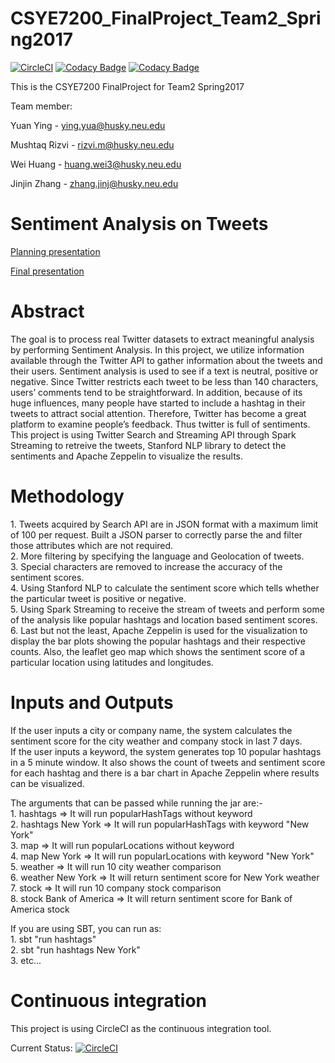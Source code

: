 # CSYE7200_FinalProject_Team2_Spring2017
[![CircleCI](https://circleci.com/gh/yingy4/CSYE7200_FinalProject_Team2_Spring2017/tree/master.svg?style=shield)](https://circleci.com/gh/yingy4/CSYE7200_FinalProject_Team2_Spring2017/tree/master) [![Codacy Badge](https://api.codacy.com/project/badge/Grade/6553cd3c228a4db2914589fd1839eacd)](https://www.codacy.com/app/yingy4/CSYE7200_FinalProject_Team2_Spring2017?utm_source=github.com&utm_medium=referral&utm_content=yingy4/CSYE7200_FinalProject_Team2_Spring2017&utm_campaign=badger) [![Codacy Badge](https://api.codacy.com/project/badge/Coverage/6553cd3c228a4db2914589fd1839eacd)](https://www.codacy.com/app/yingy4/CSYE7200_FinalProject_Team2_Spring2017?utm_source=github.com&utm_medium=referral&utm_content=yingy4/CSYE7200_FinalProject_Team2_Spring2017&utm_campaign=Badge_Coverage)

This is the CSYE7200 FinalProject for Team2 Spring2017

Team member:

Yuan Ying - ying.yua@husky.neu.edu

Mushtaq Rizvi - rizvi.m@husky.neu.edu

Wei Huang - huang.wei3@husky.neu.edu

Jinjin Zhang - zhang.jinj@husky.neu.edu

# Sentiment Analysis on Tweets

<a href="https://docs.google.com/a/husky.neu.edu/presentation/d/1-KjtC4Uy5i0-RVGBogw1Nqr2QRDuedXLVl85UjXmvUY/edit?usp=sharing">Planning presentation</a>

<a href="https://docs.google.com/a/husky.neu.edu/presentation/d/1zS0zwbe4KTycNU0Fb0l5b6tjdckRTYGNMPtq6TUjMBA/edit?usp=sharing">Final presentation</a>

# Abstract
The goal is to process real Twitter datasets to extract meaningful analysis by performing Sentiment Analysis. In this project, we utilize information available through the Twitter API to gather information about the tweets and their users. Sentiment analysis is used to see if a text is neutral, positive or negative. Since Twitter restricts each tweet to be less than 140 characters, users’ comments tend to be straightforward. In addition, because of its huge influences, many people have started to include a hashtag in their tweets to attract social attention. Therefore, Twitter has become a great platform to examine people’s feedback. Thus twitter is full of sentiments. This project is using Twitter Search and Streaming API through Spark Streaming to retreive the tweets, Stanford NLP library to detect the sentiments and Apache Zeppelin to visualize the results. 

# Methodology
1\. Tweets acquired by Search API are in JSON format with a maximum limit of 100 per request. Built a JSON parser to correctly parse the and filter those attributes which are not required.  
2\. More filtering by specifying the language and Geolocation of tweets.  
3\. Special characters are removed to increase the accuracy of the sentiment scores.  
4\. Using Stanford NLP to calculate the sentiment score which tells whether the particular tweet is positive or negative.  
5\. Using Spark Streaming to receive the stream of tweets and perform some of the analysis like popular hashtags and location based sentiment scores.  
6\. Last but not the least, Apache Zeppelin is used for the visualization to display the bar plots showing the popular hashtags and their respective counts. Also, the leaflet geo map which shows the sentiment score of a particular location using latitudes and longitudes.  

# Inputs and Outputs   
If the user inputs a city or company name, the system calculates the sentiment score for the city weather and company stock in last 7 days.   
If the user inputs a keyword, the system generates top 10 popular hashtags in a 5 minute window. It also shows the count of tweets and sentiment score for each hashtag and there is a bar chart in Apache Zeppelin where results can be visualized.  

The arguments that can be passed while running the jar are:-   
1\. hashtags => It will run popularHashTags without keyword  
2\. hashtags New York => It will run popularHashTags with keyword "New York"  
3\. map => It will run popularLocations without keyword   
4\. map New York => It will run popularLocations with keyword "New York"  
5\. weather => It will run 10 city weather comparison   
6\. weather New York => It will return sentiment score for New York weather  
7\. stock => It will run 10 company stock comparison   
8\. stock Bank of America => It will return sentiment score for Bank of America stock   

If you are using SBT, you can run as:  
1\. sbt "run hashtags"  
2\. sbt "run hashtags New York"  
3\. etc...

# Continuous integration
This project is using CircleCI as the continuous integration tool.

Current Status:
[![CircleCI](https://circleci.com/gh/yingy4/CSYE7200_FinalProject_Team2_Spring2017/tree/master.svg?style=svg)](https://circleci.com/gh/yingy4/CSYE7200_FinalProject_Team2_Spring2017/tree/master)
